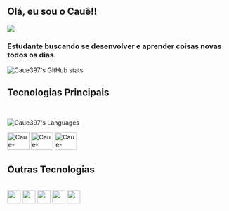 ## Olá, eu sou o Cauê!! 

<a href="https://www.linkedin.com/in/cau%C3%AA-gallizzi-61a77724a/" target="_blank"><img src="https://img.shields.io/badge/LinkedIn-0077B5?style=for-the-badge&logo=linkedin&logoColor=white" /></a>

### Estudante buscando se desenvolver e aprender coisas novas todos os dias.

![Caue397's GitHub stats](https://github-readme-stats.vercel.app/api?username=Caue397&theme=radical)

## Tecnologias Principais

</br>

![Caue397's Languages](https://github-readme-stats.vercel.app/api/top-langs/?username=Caue397&layout=compact&theme=radical)

<div>
  <img alt="Caue-JavaScript" height="40" width="50" src="https://cdn.jsdelivr.net/gh/devicons/devicon/icons/javascript/javascript-original.svg" />
  <img alt="Caue-TypeScript" height="40" width="50" src="https://cdn.jsdelivr.net/gh/devicons/devicon/icons/typescript/typescript-original.svg" />
  <img alt="Caue-NodeJS" height="40" width="50" src="https://cdn.jsdelivr.net/gh/devicons/devicon/icons/nodejs/nodejs-original-wordmark.svg" />       
</div>

## Outras Tecnologias

</br>

<div>
  <img align="center" height="30" src="https://img.shields.io/badge/HTML5-E34F26?style=for-the-badge&logo=html5&logoColor=white" />
  <img align="center" height="30" src="https://img.shields.io/badge/CSS3-1572B6?style=for-the-badge&logo=css3&logoColor=white" />
  <img align="center" height="30" src="https://img.shields.io/badge/Sass-CC6699?style=for-the-badge&logo=sass&logoColor=white" />
  <img align="center" height="30" src="https://img.shields.io/badge/Bootstrap-563D7C?style=for-the-badge&logo=bootstrap&logoColor=white" />
  <img align="center" height="30" src="https://img.shields.io/badge/Microsoft_Excel-217346?style=for-the-badge&logo=microsoft-excel&logoColor=white" />
</div>

</br>

